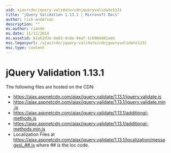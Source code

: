 ```yaml
---
uid: ajax/cdn/jquery-validate/cdnjqueryvalidate1131
title: "jQuery Validation 1.13.1 | Microsoft Docs"
author: rick-anderson
description: ""
ms.author: riande
ms.date: 11/11/2014
ms.assetid: b2a62d3a-de63-4c8e-94af-1cb904d81aeb
msc.legacyurl: /ajax/cdn/jquery-validate/cdnjqueryvalidate1131
msc.type: content
---
```

# jQuery Validation 1.13.1

The following files are hosted on the CDN:

- https://ajax.aspnetcdn.com/ajax/jquery.validate/1.13.1/jquery.validate.js
- https://ajax.aspnetcdn.com/ajax/jquery.validate/1.13.1/jquery.validate.min.js
- https://ajax.aspnetcdn.com/ajax/jquery.validate/1.13.1/additional-methods.js
- https://ajax.aspnetcdn.com/ajax/jquery.validate/1.13.1/additional-methods.min.js
- Localization Files at https://ajax.aspnetcdn.com/ajax/jquery.validate/1.13.1/localization/messages\_##.js where ## is the loc code.
